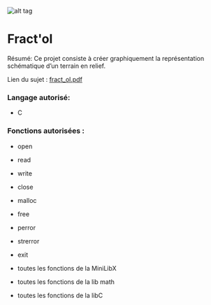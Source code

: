 ![alt tag](http://puu.sh/p3pMM/5929886d6f.png)

# Fract'ol

Résumé: Ce projet consiste à créer graphiquement la représentation schématique d’un terrain en relief.

Lien du sujet : [fract_ol.pdf][fract'ol]

### Langage autorisé:

- C

### Fonctions autorisées :
- open
- read
- write
- close
- malloc
- free
- perror
- strerror
- exit
- toutes les fonctions de la MiniLibX
- toutes les fonctions de la lib math
- toutes les fonctions de la libC


   [fract'ol]: <https://github.com/SegFault42/42_fractol/blob/master/fract_ol.fr.pdf>
